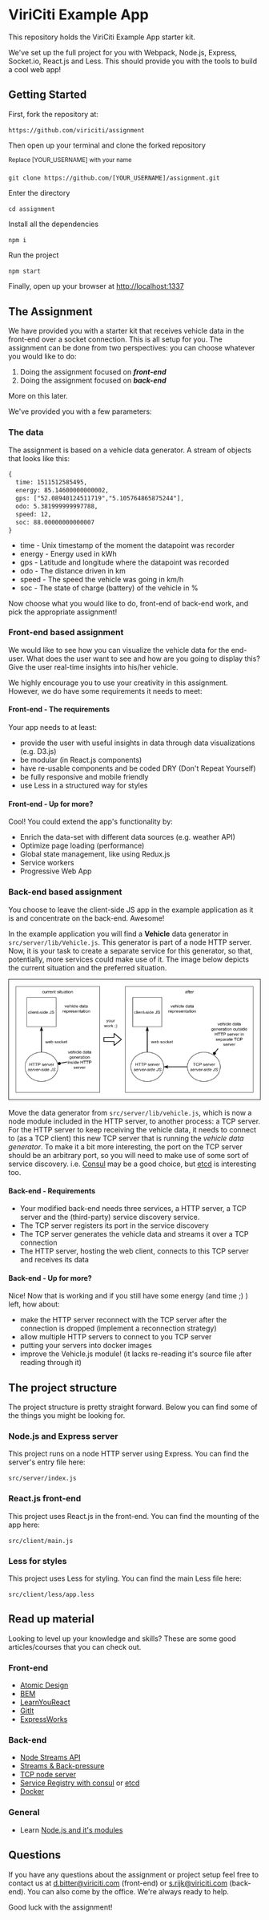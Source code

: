# ViriCiti Example App
This repository holds the ViriCiti Example App starter kit.

We've set up the full project for you with Webpack, Node.js, Express, Socket.io, React.js and Less. This should provide you with the tools to build a cool web app!

## Getting Started
First, fork the repository at:

`https://github.com/viriciti/assignment`

Then open up your terminal and clone the forked repository

<sup>Replace [YOUR_USERNAME] with your name</sup>

`git clone https://github.com/[YOUR_USERNAME]/assignment.git`

Enter the directory

`cd assignment`

Install all the dependencies

`npm i`

Run the project

`npm start`

Finally, open up your browser at
<a href='http://localhost:1337'>http://localhost:1337</a>


## The Assignment
We have provided you with a starter kit that receives vehicle data in the front-end over a socket connection. This is all setup for you. The assignment can be done from two perspectives: you can choose whatever you would like to do:

1. Doing the assignment focused on **_front-end_**
1. Doing the assignment focused on **_back-end_**

More on this later.

We've provided you with a few parameters:

### The data
The assignment is based on a vehicle data generator. A stream of objects that looks like this:

```JS
{
  time: 1511512585495,
  energy: 85.14600000000002,
  gps: ["52.08940124511719","5.105764865875244"],
  odo: 5.381999999997788,
  speed: 12,
  soc: 88.00000000000007
}
```

* time - Unix timestamp of the moment the datapoint was recorder
* energy - Energy used in kWh
* gps - Latitude and longitude where the datapoint was recorded
* odo - The distance driven in km
* speed - The speed the vehicle was going in km/h
* soc - The state of charge (battery) of the vehicle in %

Now choose what you would like to do, front-end of back-end work, and pick the appropriate assignment!
### Front-end based assignment
We would like to see how you can visualize the vehicle data for the end-user. What does the user want to see and how are you going to display this? Give the user real-time insights into his/her vehicle.

We highly encourage you to use your creativity in this assignment. However, we do have some requirements it needs to meet:

#### Front-end - The requirements
Your app needs to at least:

* provide the user with useful insights in data through data visualizations (e.g. D3.js)
* be modular (in React.js components)
* have re-usable components and be coded DRY (Don't Repeat Yourself)
* be fully responsive and mobile friendly
* use Less in a structured way for styles

#### Front-end - Up for more?
Cool! You could extend the app's functionality by:
* Enrich the data-set with different data sources (e.g. weather API)
* Optimize page loading (performance)
* Global state management, like using Redux.js
* Service workers
* Progressive Web App

### Back-end based assignment
You choose to leave the client-side JS app in the example application as it is and concentrate on the back-end. Awesome!

In the example application you will find a **Vehicle** data generator in `src/server/lib/Vehicle.js`. This generator is part of a node HTTP server. Now, it is your task to create a separate service for this generator, so that, potentially, more services could make use of it. The image below depicts the current situation and the preferred situation.

![Architecture before and after](images/architecture.png)

Move the data generator from `src/server/lib/vehicle.js`, which is now a node module included in the HTTP server, to another process: a TCP server. For the HTTP server to keep receiving the vehicle data, it needs to connect to  (as a TCP client) this new TCP server that is running the _vehicle data generator_. To make it a bit more interesting, the port on the TCP server should be an arbitrary port, so you will need to make use of some sort of service discovery. i.e. [Consul](www.consul.io) may be a good choice, but [etcd](https://coreos.com/etcd/) is interesting too.

#### Back-end - Requirements
* Your modified back-end needs three services, a HTTP server, a TCP server and the (third-party) service discovery service.
* The TCP server registers its port in the service discovery
* The TCP server generates the vehicle data and streams it over a TCP connection
* The HTTP server, hosting the web client, connects to this TCP server and receives its data

#### Back-end - Up for more?
Nice! Now that is working and if you still have some energy (and time ;) ) left, how about:
* make the HTTP server reconnect with the TCP server after the connection is dropped (implement a reconnection strategy)
* allow multiple HTTP servers to connect to you TCP server
*  putting your servers into docker images
* improve the Vehicle.js module! (it lacks re-reading it's source file after reading through it)

## The project structure
The project structure is pretty straight forward. Below you can find some of the things you might be looking for.

### Node.js and Express server

This project runs on a node HTTP server using Express. You can find the server's entry file here:

`src/server/index.js`

### React.js front-end

This project uses React.js in the front-end. You can find the mounting of the app here:

`src/client/main.js`

### Less for styles

This project uses Less for styling. You can find the main Less file here:

`src/client/less/app.less`

## Read up material
Looking to level up your knowledge and skills? These are some good articles/courses that you can check out.

### Front-end
* [Atomic Design](http://atomicdesign.bradfrost.com/chapter-2/)
* [BEM](http://getbem.com/)
* [LearnYouReact](https://github.com/workshopper/learnyoureact)
* [GitIt](https://github.com/jlord/git-it-electron)
* [ExpressWorks](https://github.com/azat-co/expressworks)

### Back-end

* [Node Streams API](https://nodejs.org/api/stream.html)
* [Streams & Back-pressure](https://www.transitions-now.com/2015/12/06/merging-time-series-data-streams-a-node-js-streams-case-part-2/)
* [TCP node server](https://nodejs.org/api/net.html)
* [Service Registry with consul](https://www.consul.io/) or [etcd](https://coreos.com/etcd/)
* [Docker](https://www.docker.com/)

### General
* Learn [Node.js and it's modules](http://nodeschool.io/#workshoppers)

## Questions
If you have any questions about the assignment or project setup feel free to contact us at <a href='mailto:d.bitter@viriciti.com'>d.bitter@viriciti.com</a> (front-end) or <a href='mailto:s.rijk@viriciti.com'>s.rijk@viriciti.com</a> (back-end). You can also come by the office. We're always ready to help.

Good luck with the assignment!
